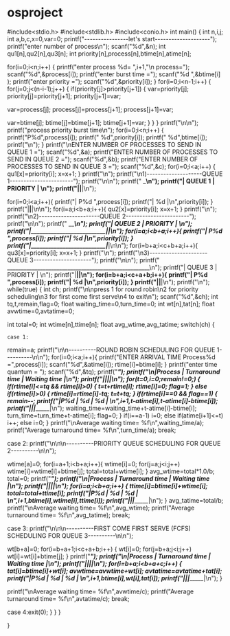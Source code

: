 # osproject
#include<stdio.h>
#include<stdlib.h>
#include<conio.h>
int main()
{
int n,i,j;
int a,b,c,x=0,var=0;
printf("----------------let's start--------------------");
printf("enter number of process\n");
scanf("%d",&n);
int qu1[n],qu2[n],qu3[n];
int priority[n],process[n],btime[n],atime[n];

for(i=0;i<n;i++)
{
printf("enter process %d= ",i+1,"\n process=");
scanf("%d",&process[i]);
printf("enter burst time =");
scanf("%d ",&btime[i] );
printf("enter priority =");
scanf("%d",&priority[i]);
}
for(i=0;i<n-1;i++)
{
for(j=0;j<(n-i-1);j++)
{
if(priority[j]>priority[j+1])
{
var=priority[j];
priority[j]=priority[j+1];
priority[j+1]=var;

var=process[j];
process[j]=process[j+1];
process[j+1]=var;

var=btime[j];
btime[j]=btime[j+1];
btime[j+1]=var;
}
}
}
printf("\n\n");
printf("process     priority      burst time\n");
for(i=0;i<n;i++)
{
printf("P%d",process[i]);
printf("        %d",priority[i]);
printf("        %d",btime[i]);
printf("\n");
}
printf("\nENTER NUMBER OF PROCESSES TO SEND IN QUEUE 1 =");
scanf("%d",&a);
printf("ENTER NUMBER OF PROCESSES TO SEND IN QUEUE 2 =");
scanf("%d",&b);
printf("ENTER NUMBER OF PROCESSES TO SEND IN QUEUE 3 =");
scanf("%d",&c);
for(i=0;i<a;i++)
{
qu1[x]=priority[i];
x=x+1;
}
printf("\n");
printf("\n1)--------------------QUEUE 1-----------------------");
printf("\n\n");
printf(" _____________________________________________________\n");
printf("|	QUEUE 1            |        PRIORITY	      |   \n");
printf("|__________________________|__________________________|\n");

for(i=0;i<a;i++){
printf("|	  P%d		   ",process[i]);
printf("|          %d               |\n",priority[i]);
}
printf("|__________________________|__________________________|\n\n");
for(i=a;i<b+a;i++){
qu2[x]=priority[i];
x=x+1;
}
printf("\n");
printf("\n2)----------------------QUEUE 2-----------------------");
printf("\n\n");
printf(" ____________________________________________________\n");
printf("|	QUEUE 2            |    PRIORITY	     | \n");
printf("|__________________________|_________________________|\n");
for(i=a;i<b+a;i++){
printf("|	  P%d		   ",process[i]);
printf("|          %d              |\n",priority[i]);
}
printf("|__________________________|_________________________|\n\n");
for(i=b+a;i<c+b+a;i++){
qu3[x]=priority[i];
x=x+1;
}
printf("\n");
printf("\n3)---------------------QUEUE 3---------------------");
printf("\n\n");
printf(" ____________________________________________________\n");
printf("| QUEUE 3	           |       PRIORITY	    | \n");
printf("|__________________________|________________________|\n");
for(i=b+a;i<c+a+b;i++){
printf("|	  P%d		   ",process[i]);
printf("|          %d             |\n",priority[i]);
}
printf("|__________________________|________________________|\n");
printf("\n");
while(true)
{
int ch;
printf("\n\npress 1 for round robin\n2 for priority scheduling\n3 for first come first serve\n4 to exit\n");
scanf("%d",&ch);
	int tq,t,remain,flag=0;
float waiting_time=0,turn_time=0;
int wt[n],tat[n]; 
float avwtime=0,avtatime=0;

int total=0;
int wtime[n],ttime[n];
float avg_wtime,avg_tatime;
switch(ch)
{

	case 1:

remain=a;
printf("\n\n----------ROUND ROBIN SCHEDULING FOR QUEUE 1----------\n\n");
for(i=0;i<a;i++){
printf("ENTER ARRIVAL TIME Process%d =",process[i]);
scanf("%d",&atime[i]);
rtime[i]=btime[i];
}
printf("enter time quantum = ");
scanf("%d",&tq);
printf("_______________________________________________");
printf("\n|Process |  Turnaround time |  Waiting time    |\n");
printf("|________|__________________|__________________|\n");
for(t=0,i=0;remain!=0;)
{
if(rtime[i]<=tq && rtime[i]>0)
{
t=t+rtime[i];
rtime[i]=0;
flag=1;
}
else if(rtime[i]>0)
{
rtime[i]=rtime[i]-tq;
t=t+tq;
}
if(rtime[i]==0 && flag==1)
{
remain--;
printf("|P%d      |         %d        |       %d          | \n",i+1,t-atime[i],t-atime[i]-btime[i]);
printf("|________|__________________|__________________|\n");
waiting_time=waiting_time+t-atime[i]-btime[i];
turn_time=turn_time+t-atime[i];
flag=0;
}
if(i==a-1)
i=0;
else if(atime[i+1]<=t)
i++;
else
i=0;
}
printf("\nAverage waiting time= %f\n",waiting_time/a);
printf("Average turnaround time= %f\n",turn_time/a);
break;

case 2:
printf("\n\n\n----------PRIORITY QUEUE SCHEDULING FOR QUEUE 2----------\n\n");

wtime[a]=0;
for(i=a+1;i<b+a;i++){
wtime[i]=0;
for(j=a;j<i;j++)
wtime[i]=wtime[i]+btime[j];
total=total+wtime[i];
}
avg_wtime=total*1.0/b;
total=0;
printf("_______________________________________________");
printf("\n|Process |  Turnaround time |  Waiting time    |\n");
printf("|________|__________________|__________________|\n");
for(i=a;i<b+a;i++)
{
ttime[i]=btime[i]+wtime[i];
total=total+ttime[i];
printf("|P%d      |         %d        |       %d          | \n",i+1,btime[i],wtime[i],ttime[i]);
printf("|________|__________________|__________________|\n");
}
avg_tatime=total/b;
printf("\nAverage waiting time= %f\n",avg_wtime);
printf("Average turnaround time= %f\n",avg_tatime);
break;

case 3:
printf("\n\n\n----------FIRST COME FIRST SERVE (FCFS) SCHEDULING FOR QUEUE 3----------\n\n");

wt[b+a]=0;
for(i=b+a+1;i<c+a+b;i++)
{
wt[i]=0;
for(j=b+a;j<i;j++)
wt[i]=wt[i]+btime[j];
}
printf("_______________________________________________");
printf("\n|Process |  Turnaround time |  Waiting time    |\n");
printf("|________|__________________|__________________|\n");
for(i=b+a;i<b+a+c;i++)
{
tat[i]=btime[i]+wt[i];
avwtime=avwtime+wt[i];
avtatime=avtatime+tat[i];
printf("|P%d      |         %d        |       %d          | \n",i+1,btime[i],wt[i],tat[i]);
printf("|________|__________________|__________________|\n");
}

printf("\nAverage waiting time= %f\n",avwtime/c);
printf("Average turnaround time= %f\n",avtatime/c);
break;

case 4:exit(0);
}
}
}

}
